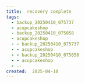 ```yaml
---
title:  recovery complete
tags:
  - backup_20250410_075737
  - acupcakeshop
  - backup_20250410_075058
  - acupcakeshop
  - - backup_20250410_075737
  - - acupcakeshop
  - - backup_20250410_075058
  - - acupcakeshop
  - --
created:  2025-04-10
---
```



